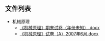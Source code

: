 

## 文件列表

- 机械原理
    - [《机械原理》期末试卷（年份未知）.docx](https://github.com/Open-BJUT/BJUT-Helper/raw/master/./%E6%9C%BA%E6%A2%B0%E5%8E%9F%E7%90%86/%E3%80%8A%E6%9C%BA%E6%A2%B0%E5%8E%9F%E7%90%86%E3%80%8B%E6%9C%9F%E6%9C%AB%E8%AF%95%E5%8D%B7%EF%BC%88%E5%B9%B4%E4%BB%BD%E6%9C%AA%E7%9F%A5%EF%BC%89.docx)
    - [《机械原理》试卷（A）2007年6月.docx](https://github.com/Open-BJUT/BJUT-Helper/raw/master/./%E6%9C%BA%E6%A2%B0%E5%8E%9F%E7%90%86/%E3%80%8A%E6%9C%BA%E6%A2%B0%E5%8E%9F%E7%90%86%E3%80%8B%E8%AF%95%E5%8D%B7%EF%BC%88A%EF%BC%892007%E5%B9%B46%E6%9C%88.docx)
